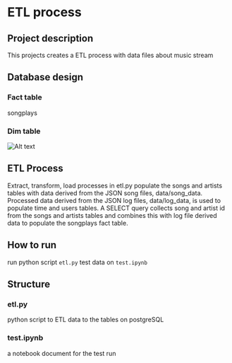 # ETL process

## Project description
This projects creates a ETL process with data files about music stream

## Database design
### Fact table
songplays
### Dim table
![Alt text](data/uda_data_model_diagram.png)


## ETL Process
Extract, transform, load processes in etl.py populate the songs and artists tables with data derived from the JSON song files, data/song_data. Processed data derived from the JSON log files, data/log_data, is used to populate time and users tables. A SELECT query collects song and artist id from the songs and artists tables and combines this with log file derived data to populate the songplays fact table.

## How to run
run python script `etl.py`
test data on `test.ipynb`

## Structure
### etl.py
python script to ETL data to the tables on postgreSQL
### test.ipynb
a notebook document for the test run
